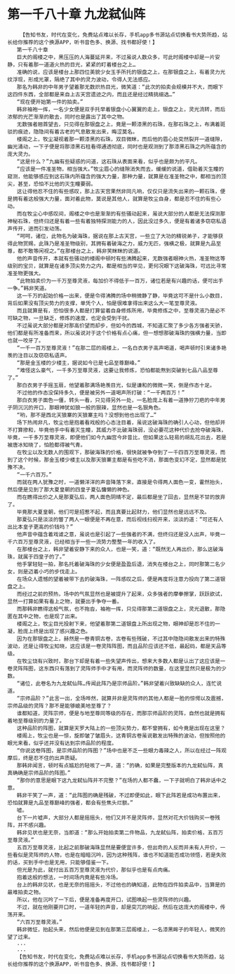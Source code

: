 # 第一千八十章 九龙弑仙阵
        【告知书友，时代在变化，免费站点难以长存，手机app多书源站点切换看书大势所趋，站长给你推荐的这个换源APP，听书音色多、换源、找书都好使！】
       第一千八十章
       巨大的阁楼之中，黑压压的人海蔓延开来，不过虽说人数众多，可此时阁楼中却是一片安静，只有着那一道道火热的目光，紧紧的盯着楼台之上…
       准确的说，应该是楼台上那四位美貌少女玉手所托的银盘之上，在那银盘之上，有着灵力光纹浮现，形成光罩，隔绝了其中的灵力波动，令得人无法感应。
       那名为韩非的中年男子望着那无数炽热目光，微笑道：“此次的拍卖会规模并不大，而眼下这四件东西，全部都是来自上古天宫遗迹之内，而且还是经过精挑细选…”
       “现在便开始第一件的拍卖。”
       韩非袖袍一挥，一名少女便是双手托举着银盘小心翼翼的走上，银盘之上，灵光流转，而后浓郁的光芒渐渐的散去，同时也是露出了其中之物。
       无数强者翘首望去，只见得在那银盘之上，竟是一颗漆黑的石珠，在那石珠之上，布满着斑驳的痕迹，隐隐间有着古老的气息散发出来，晦涩莫名。
       楼阁之上，牧尘凝视着那一颗漆黑的石珠，双目微眯，而后他的眉心处突然裂开一道缝隙，幽光涌动，一下子便是将那漆黑石柱看得通透彻底，同时也是观测到了那漆黑石珠之内所蕴含的庞大灵力。
       “这是什么？”九幽有些疑惑的问道，这石珠从表面来看，似乎也是颇为的平凡。
       “应该是一件准圣物，相当强大。”牧尘眉心的缝隙消失而去，缓缓的说道，借助着灭生瞳的窥测，他能够感应到这石珠内所蕴含的强大力量，那种力量，就算是在准圣物之中，都相当的顶尖，甚至，恐怕不比他的灭生瞳要弱。
       这让得他忍不住的有些感叹，那上古天宫果然非同凡响，仅仅只是流失出来的一颗石珠，便是拥有着这般强大力量，面对着此物，莫说是其他人，就算是牧尘自身，都是忍不住的有些心动。
       而在牧尘心中感叹间，阁楼之中也是渐渐的有些骚动起来，虽说大部分的人都是无法探测那神秘石珠，但终归还是有着一些有着独特探测能力的人，因此没过多久，便是有着诸多窃窃私语声传开，进而引发动荡。
       “呵呵，诸位，此物名为破海珠，据说在那上古天宫，一些立了大功的精锐弟子，才能够获得此物赏赐，此珠乃是准圣物级别，其拥有着破海之力，威力无匹，强横之极，就算是九品至尊，都不敢等闲视之。”在那楼台之上，韩非笑眯眯的说道。
       他的声音传开，本就有些骚动的楼阁中顿时有些沸腾起来，无数强者眼神火热，准圣物这等级别的宝贝，就算是在诸多顶尖势力之内，都是相当的罕见，更何况眼下这破海珠，可远比寻常准圣物更强大。
       “此物拍卖价为一千万至尊灵液，每加价不得低于一百万，诸位若是有兴趣的话，便可出手一争。”韩非笑道。
       这一千万的起始价格一出来，便是令得沸腾的场中稍微静了静，毕竟这可不是什么小数目，背后如果没有顶尖势力的支撑，单凭个人，怕是很难拿得出来这么大一笔至尊灵液。
       而且就算是有，恐怕很多人都是打算留着自身修炼所用，毕竟修炼之中，至尊灵液乃是必不可缺之物，一旦缺乏，修炼的速度，也定会受到干扰。
       不过虽说大部分都是对那高价望而却步，但如今的西城，不知道汇聚了多少各方强者天骄，他们都是有所准备而来，所以虽说对于这个价格有点心痛，但一想想那破海珠的强横力量，当即也就一咬牙了。
       “一千一百万至尊灵液！”在那二层的阁楼上，一名白衣男子高声喝道，喝声顿时引来诸多艳羡的注目以及窃窃私语声。
       “那是金玉楼的少楼主，据说如今已是七品至尊巅峰。”
       “难怪这么豪气，一千多万至尊灵液，这要让我修炼，恐怕都能熬到突破到七品八品至尊了。”
       那白衣男子手摇玉扇，他望着那满场艳羡目光，似是谦和的微微一笑，倒是作态十足。
       不过他的作态没保持多久，便是被另外一道喝声所打破：“一千两百万！”
       那白衣男子面色一僵，转头一看，只见得另外一处，一名脸庞上有着一道狰狞刀疤的中年男子阴沉沉的开口，那眼神犹如狼一般的狠辣，显然也是一名狠角色。
       “哟，那不是西北天狼寨的天狼寨主吗？没想到他也出现了…”
       场下热闹非凡，牧尘也是抱着看戏般的心态注目着，虽说这破海珠的确引人心动，但他却并不打算掺和，毕竟他手中有着灭生瞳，其威力不比破海珠弱，没必要花这种代价去抢夺破海珠，毕竟，一千多万至尊灵液，即便他们如今九幽宫今非昔比，但如果这么轻易的胡乱花出去，若是被唐冰知晓了，怕脸都得被气青。
       在牧尘以及无数人的围观下，那破海珠的价格，很快就被争夺到了一千四百万至尊灵液，而到了这个时候，那金玉楼少楼主以及那天狼寨主都是有些吃不消，那面色变幻不定，显然都是犹豫不决。
       “一千六百万。”
       而就在两人犹豫之时，一道懒洋洋的声音降落下来，直接是令得两人面色一变，霍然抬头，然后便是见到了那大夏皇朝的四皇子夏弘慵懒的神色。
       而在瞧得出价之人是那夏弘后，两人面色阴晴不定，最后都是坐了回去，显然是不甘的放弃了。
       毕竟那大夏皇朝，他们可是招惹不起，而且真要比起财力，他们显然也是远远不及。
       那夏弘只是淡淡的瞥了两人一眼便是不再在意，而后视线扫视开来，淡淡的道：“可还有人出比本皇子更高的价钱吗？”
       他声音中蕴含着戏谑之意，虽说也是引起了一些强者的不满，但终归还是没人出声，毕竟一千六百万至尊灵液，已经相当于一些一流势力整整一年的收入了。
       在那楼台之上，韩非望着安静下来的众人，也是一笑，道：“既然无人再出价，那么这破海珠，就属于四皇子的了。”
       他手掌轻轻一拍，那名托着破海珠的少女便是盈盈后退，消失在楼台之上，同时那第二名少女，则是迈着小巧的步伐走上。
       在场众人遗憾的望着被带下去的破海珠，一阵感叹之后，便是再度将注意力投向了第二道银盘之上。
       而经过之前的预热，场中的气氛显然也是被提升了起来，众多强者的摩拳擦掌，跃跃欲试，显然一打算如果有看上之物，就要出手争夺一番。
       而那韩非瞧得这般气氛，也不拖沓，袖袍一挥，只见得那第二道银盘之上，灵光退散，那隐匿在其中之物，也是现了出来。
       楼阁之上，牧尘目光投射下来，他望着那第二道银盘上所出现之物，眼神却是忍不住的一凝，脸庞上终是出现了感兴趣之色。
       因为在那银盘之上，赫然是一卷青铜古卷，古卷有些残破，不过其中隐隐间散发出来的特殊波动，还是让得牧尘知晓，这应该是一卷灵阵阵图，而且品阶应该还不低，最起码，都是天品等级。
       在牧尘饶有兴致时，那台下却是有着一些失望声传出，想来大多数人都是认出了这应该是一卷灵阵阵图，这东西只有落到了灵阵师手中才有用，而灵阵师的数量，在这里显然只是极为的少数。
       “诸位，此卷名为九龙弑仙阵…传闻此阵乃是宗师品阶。”韩非望着兴致缺缺的众人，连忙说道。
       “宗师品阶？”此言一出，全场哗然，就算并非是灵阵师的其他人都是一脸的惊愕以及震撼，宗师品级的灵阵？那不是能够媲美地至尊了？
       谁都知道，灵阵宗师，便是与地至尊同等级的存在，而那宗师品阶的灵阵，自然也就是拥有着地至尊级别的力量了。
       这种品阶的阵图，就算是天罗大陆上的一些顶尖势力，都不曾拥有，如今竟是出现在这里？
       楼阁上，牧尘也是一惊，旋即皱了皱眉头，这青铜古卷虽说散发出特殊的波动，但按照他的眼光来看，似乎还并没有达到宗师品阶的程度。
       “你说这卷阵图，是宗师品阶的阵图？”场中也是不乏一些眼力毒辣之人，所以在经过一阵观摩后，终是忍不住的出声质疑。
       那韩非闻言，顿时有点尴尬的轻咳了一声，道：“的确，如果是完整版本的九龙弑仙阵，真真确确是宗师品阶的阵图。”
       “那你的意思是眼下这九龙弑仙阵并不完整？”在场的人都不蠢，一下子就明白了韩非话中之意。
       韩非干笑了一声，道：“此阵图的确是残破，不过即便如此，眼下此阵若是成功布置出来，恐怕就算是九品至尊巅峰的强者，都会有些焦头烂额。”
       嘘。
       台下一片嘘声，大部分人都是摇摇头，他们又并不是灵阵师，显然对花大价钱购买一卷残阵，并不感兴趣。
       韩非见状也是无奈，当即道：“那么开始拍卖第二件物品，九龙弑仙阵，拍卖价格，五百万至尊灵液。”
       五百万至尊灵液，比起之前那破海珠显然是要便宜许多，但出奇的人反而并未有人开价，一些看似是灵阵师的人物，也是在暗暗沉吟，因为这种残阵，谁也不知道能否成功领悟，若是失败的话，买到手中也是无用，只能够借鉴一下。
       但光是为此，就付出五百万至尊灵液为代价，那似乎也是有点肉痛。
       抱着这般的想法，一时间场内竟是有些冷场。
       台上的韩非见状，也是无奈的摇摇头，不过他也的确知道，此物在四件拍卖品中，当算是的最难拍卖之物。
       所以，他在沉吟了一下后，便是准备再度开口，试图唤起一些灵阵师的兴趣。
       不过，就在他刚要开口时，一道年轻的声音，却是突兀的响起，然后在这庞大的阁楼中，传荡开来。
       “六百万至尊灵液。”
       韩非微怔，抬起头来，然后他便是见到在那第三层阁楼上，一名漆黑眸子的年轻人，微笑的望了过来。
       ...
       ...
       【告知书友，时代在变化，免费站点难以长存，手机app多书源站点切换看书大势所趋，站长给你推荐的这个换源APP，听书音色多、换源、找书都好使！】